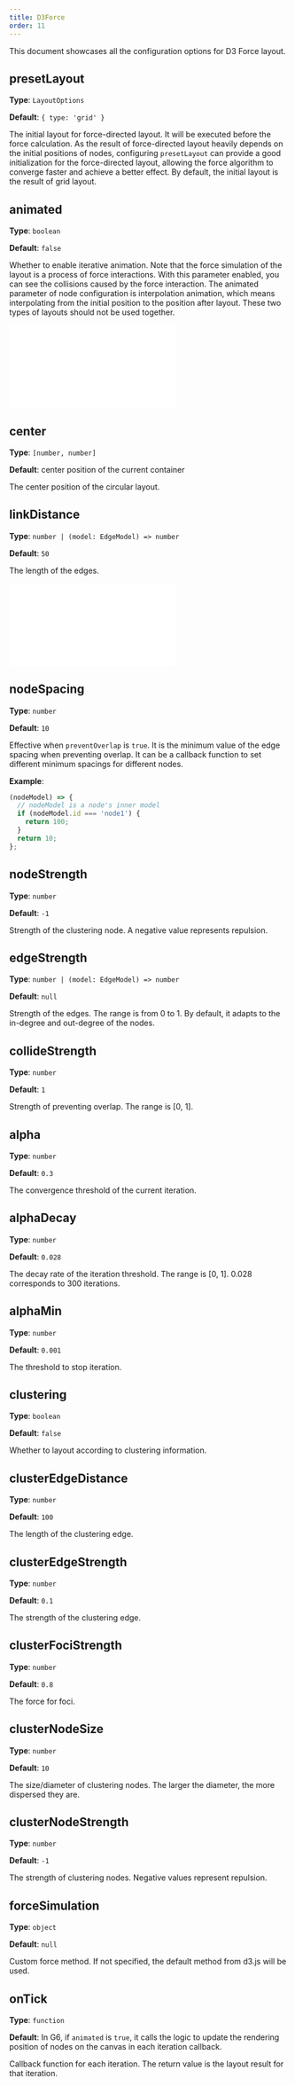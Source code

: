 ```yaml
---
title: D3Force
order: 11
---
```


This document showcases all the configuration options for D3 Force layout.

## presetLayout

**Type**: `LayoutOptions`

**Default**: `{ type: 'grid' }`

The initial layout for force-directed layout. It will be executed before the force calculation. As the result of force-directed layout heavily depends on the initial positions of nodes, configuring `presetLayout` can provide a good initialization for the force-directed layout, allowing the force algorithm to converge faster and achieve a better effect. By default, the initial layout is the result of grid layout.

## animated

**Type**: `boolean`

**Default**: `false`

Whether to enable iterative animation. Note that the force simulation of the layout is a process of force interactions. With this parameter enabled, you can see the collisions caused by the force interaction. The animated parameter of node configuration is interpolation animation, which means interpolating from the initial position to the position after layout. These two types of layouts should not be used together.

<embed src="../../common/LayoutPreventOverlap.en.md"></embed>

## center

**Type**: `[number, number]`

**Default**: center position of the current container

The center position of the circular layout.

## linkDistance

**Type**: `number | (model: EdgeModel) => number`

**Default**: `50`

The length of the edges.

<embed src="../../common/LayoutNodeSize.en.md"></embed>

## nodeSpacing

**Type**: `number`

**Default**: `10`

Effective when `preventOverlap` is `true`. It is the minimum value of the edge spacing when preventing overlap. It can be a callback function to set different minimum spacings for different nodes.

**Example**:

```javascript
(nodeModel) => {
  // nodeModel is a node's inner model
  if (nodeModel.id === 'node1') {
    return 100;
  }
  return 10;
};
```

## nodeStrength

**Type**: `number`

**Default**: `-1`

Strength of the clustering node. A negative value represents repulsion.

## edgeStrength

**Type**: `number | (model: EdgeModel) => number`

**Default**: `null`

Strength of the edges. The range is from 0 to 1. By default, it adapts to the in-degree and out-degree of the nodes.

## collideStrength

**Type**: `number`

**Default**: `1`

Strength of preventing overlap. The range is [0, 1].

## alpha

**Type**: `number`

**Default**: `0.3`

The convergence threshold of the current iteration.

## alphaDecay

**Type**: `number`

**Default**: `0.028`

The decay rate of the iteration threshold. The range is [0, 1]. 0.028 corresponds to 300 iterations.

## alphaMin

**Type**: `number`

**Default**: `0.001`

The threshold to stop iteration.

## clustering

**Type**: `boolean`

**Default**: `false`

Whether to layout according to clustering information.

## clusterEdgeDistance

**Type**: `number`

**Default**: `100`

The length of the clustering edge.

## clusterEdgeStrength

**Type**: `number`

**Default**: `0.1`

The strength of the clustering edge.

## clusterFociStrength

**Type**: `number`

**Default**: `0.8`

The force for foci.

## clusterNodeSize

**Type**: `number`

**Default**: `10`

The size/diameter of clustering nodes. The larger the diameter, the more dispersed they are.

## clusterNodeStrength

**Type**: `number`

**Default**: `-1`

The strength of clustering nodes. Negative values represent repulsion.

## forceSimulation

**Type**: `object`

**Default**: `null`

Custom force method. If not specified, the default method from d3.js will be used.

## onTick

**Type**: `function`

**Default**: In G6, if `animated` is `true`, it calls the logic to update the rendering position of nodes on the canvas in each iteration callback.

Callback function for each iteration. The return value is the layout result for that iteration.
